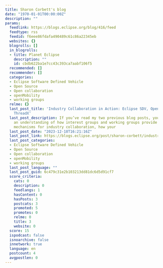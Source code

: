 ```yaml
---
title: Sharon Corbett's blog
date: "1970-01-01T00:00:00Z"
description: ""
params:
  feedlink: https://blogs.eclipse.org/blog/416/feed
  feedtype: rss
  feedid: f6eee86fdafa490489c61c86a22345eb
  websites: {}
  blogrolls: []
  in_blogrolls:
  - title: Planet Eclipse
    description: ""
    id: cbdb622ba1e7cc43c393ca7aabf106f5
  recommended: []
  recommender: []
  categories:
  - Eclipse Software Defined Vehicle
  - Open Source
  - Open collaboration
  - openMobility
  - working groups
  relme: {}
  last_post_title: 'Industry Collaboration in Action: Eclipse SDV, OpenMobility and
    ThreadX'
  last_post_description: If you’ve read my two previous blog posts, you already have
    an understanding of how interest groups and working groups provide two different
    mechanisms for industry collaboration, how your
  last_post_date: "2023-12-18T16:21:16Z"
  last_post_link: https://blogs.eclipse.org/post/sharon-corbett/industry-collaboration-action-eclipse-sdv-openmobility-and-threadx
  last_post_categories:
  - Eclipse Software Defined Vehicle
  - Open Source
  - Open collaboration
  - openMobility
  - working groups
  last_post_language: ""
  last_post_guid: 6c479c31e2b103213dd81dc6d5d91cf7
  score_criteria:
    cats: 0
    description: 0
    feedlangs: 1
    hasContent: 0
    hasPosts: 3
    postcats: 3
    promoted: 5
    promotes: 0
    relme: 0
    title: 3
    website: 0
  score: 15
  ispodcast: false
  isnoarchive: false
  innetwork: true
  language: en
  postcount: 4
  avgpostlen: 0
---
```


